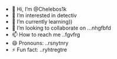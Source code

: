 - 👋 Hi, I’m @Chelebos1k
- 👀 I’m interested in detectiv
- 🌱 I’m currently learning))
- 💞️ I’m looking to collaborate on ...nhgfbfd
- 📫 How to reach me ..fgvfrg
- 😄 Pronouns: ..rsnytnry
- ⚡ Fun fact: ..ryhtregtre
<!---
Chelebos1k/Chelebos1k is a ✨ special ✨ repository because its `README.md` (this file) appears on your GitHub profile.
You can click the Preview link to take a look at your changes.
